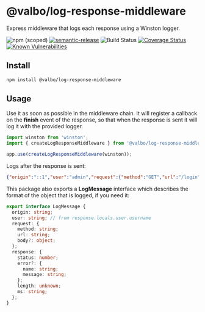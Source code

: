 # @valbo/log-response-middleware

Express middleware that logs each response using a Winston logger.

![npm (scoped)](https://img.shields.io/npm/v/@valbo/log-response-middleware)
[![semantic-release](https://img.shields.io/badge/%20%20%F0%9F%93%A6%F0%9F%9A%80-semantic--release-e10079.svg)](https://github.com/semantic-release/semantic-release)
![Build Status](https://img.shields.io/github/workflow/status/valverdealbo/log-response-middleware/CI)
[![Coverage Status](https://coveralls.io/repos/github/valverdealbo/log-response-middleware/badge.svg?branch=main)](https://coveralls.io/github/valverdealbo/log-response-middleware?branch=main)
[![Known Vulnerabilities](https://snyk.io/test/github/valverdealbo/log-response-middleware/badge.svg?targetFile=package.json)](https://snyk.io/test/github/valverdealbo/log-response-middleware?targetFile=package.json)

## Install

```bash
npm install @valbo/log-response-middleware
```

## Usage

Use it as soon as possible in the middleware chain. It will register a callback on the **finish** event of the response, so that when the response is sent it will log it with the provided logger.

```typescript
import winston from 'winston';
import { createLogResponseMiddleware } from '@valbo/log-response-middleware';

app.use(createLogResponseMiddleware(winston));
```

Logs after the response is sent:

```json
{"origin":"::1","user":"admin","request":{"method":"GET","url":"/login"},"response":{"status":200,"length":"226","ms":"105.558"}}
```

This package also exports a **LogMessage** interface which describes the format of the object that is logged, if you need it:

```typescript
export interface LogMessage {
  origin: string;
  user: string; // from response.locals.user.username
  request: {
    method: string;
    url: string;
    body?: object;
  };
  response: {
    status: number;
    error?: {
      name: string;
      message: string;
    };
    length: unknown;
    ms: string;
  };
}
```
